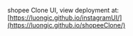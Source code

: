 shopee Clone UI, view deployment at: [https://luongic.github.io/instagramUI/](https://luongic.github.io/shopeeClone/)

